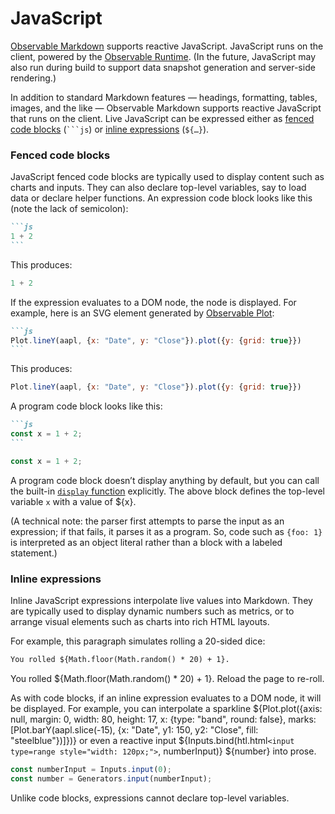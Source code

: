 # JavaScript

[Observable Markdown](../markdown) supports reactive JavaScript. JavaScript runs on the client, powered by the [Observable Runtime](https://github.com/observablehq/runtime). (In the future, JavaScript may also run during build to support data snapshot generation and server-side rendering.)

In addition to standard Markdown features — headings, formatting, tables, images, and the like — Observable Markdown supports reactive JavaScript that runs on the client. Live JavaScript can be expressed either as [fenced code blocks](#fenced-code-blocks) (<code>```js</code>) or [inline expressions](#inline-expressions) (<code>$\{…}</code>).

### Fenced code blocks

JavaScript fenced code blocks are typically used to display content such as charts and inputs. They can also declare top-level variables, say to load data or declare helper functions. An expression code block looks like this (note the lack of semicolon):

````md
```js
1 + 2
```
````

This produces:

```js
1 + 2
```

If the expression evaluates to a DOM node, the node is displayed. For example, here is an SVG element generated by [Observable Plot](https://observablehq.com/plot):

````md
```js
Plot.lineY(aapl, {x: "Date", y: "Close"}).plot({y: {grid: true}})
```
````

This produces:

```js
Plot.lineY(aapl, {x: "Date", y: "Close"}).plot({y: {grid: true}})
```

A program code block looks like this:

````md
```js
const x = 1 + 2;
```
````

```js
const x = 1 + 2;
```

A program code block doesn’t display anything by default, but you can call the built-in [`display` function](./display) explicitly. The above block defines the top-level variable `x` with a value of ${x}.

(A technical note: the parser first attempts to parse the input as an expression; if that fails, it parses it as a program. So, code such as `{foo: 1}` is interpreted as an object literal rather than a block with a labeled statement.)

### Inline expressions

Inline JavaScript expressions interpolate live values into Markdown. They are typically used to display dynamic numbers such as metrics, or to arrange visual elements such as charts into rich HTML layouts.

For example, this paragraph simulates rolling a 20-sided dice:

```md
You rolled ${Math.floor(Math.random() * 20) + 1}.
```

You rolled ${Math.floor(Math.random() * 20) + 1}. Reload the page to re-roll.

As with code blocks, if an inline expression evaluates to a DOM node, it will be displayed. For example, you can interpolate a sparkline ${Plot.plot({axis: null, margin: 0, width: 80, height: 17, x: {type: "band", round: false}, marks: [Plot.barY(aapl.slice(-15), {x: "Date", y1: 150, y2: "Close", fill: "steelblue"})]})} or even a reactive input ${Inputs.bind(htl.html`<input type=range style="width: 120px;">`, numberInput)} ${number} into prose.

```js
const numberInput = Inputs.input(0);
const number = Generators.input(numberInput);
```

Unlike code blocks, expressions cannot declare top-level variables.
